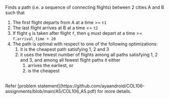 Finds a path (i.e. a sequence of connecting flights) between 2 cities A and B such that
  1. The first flight departs from A at a time >= `t1`
  2. The last flight arrives at B at a time <= `t2`
  3. If flight `g` is taken after flight `f`, then `g` must depart at a time >= `f.arrival_time + 20`
  4. The path is optimal with respect to one of the following optimizations:
     1. it is the cheapest path satisfying 1, 2 and 3
     2. it uses the fewest number of flights among all paths satisfying 1, 2 and 3, and among all fewest flight paths it either
        1. arrives the earliest, or
        2. is the cheapest
<br>
Refer [problem statement](https://github.com/ayaandroid/COL106-assignments/blob/main/A5/COL106_A5.pdf) for more details.
